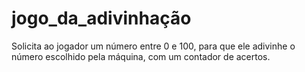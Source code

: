 # jogo_da_adivinhação

Solicita ao jogador um número entre 0 e 100, para que ele adivinhe o número escolhido pela máquina, com um contador de acertos.

